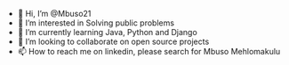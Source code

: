 - 👋 Hi, I’m @Mbuso21
- 👀 I’m interested in Solving public problems
- 🌱 I’m currently learning Java, Python and Django
- 💞️ I’m looking to collaborate on open source projects
- 📫 How to reach me on linkedin, please search for Mbuso Mehlomakulu

<!---
Mbuso21/Mbuso21 is a ✨ special ✨ repository because its `README.md` (this file) appears on your GitHub profile.
You can click the Preview link to take a look at your changes.
--->
